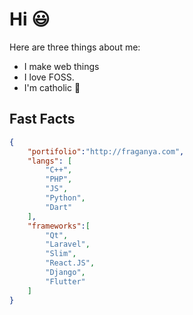 # Hi :smiley:

Here are three things about me:

- I make web things
- I love FOSS.
- I'm catholic :pray:

Fast Facts 
---------------

```json
{
    "portifolio":"http://fraganya.com",
    "langs": [
        "C++",
        "PHP",
        "JS",
        "Python",
        "Dart"
    ],
    "frameworks":[
        "Qt",
        "Laravel",
        "Slim",
        "React.JS",
        "Django",
        "Flutter"
    ]
}
```
